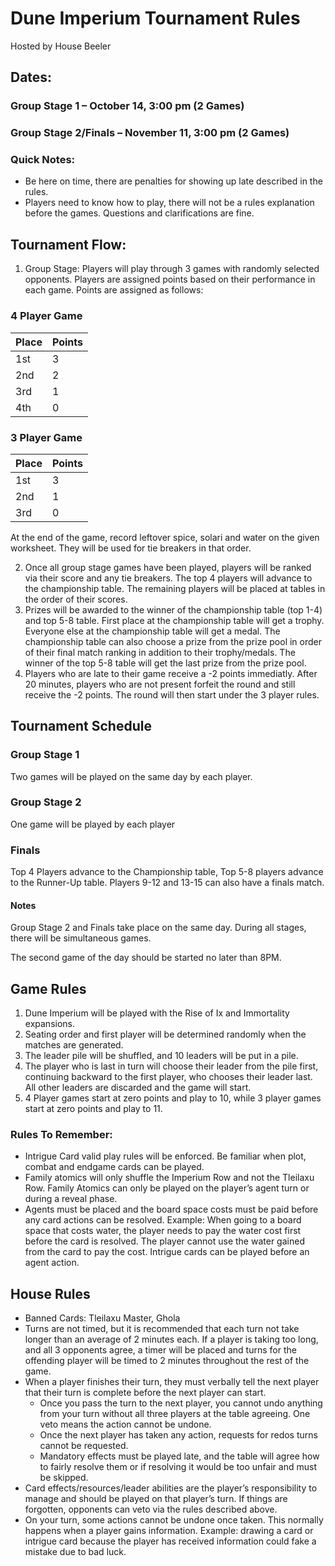 # Dune Imperium Tournament Rules
Hosted by House Beeler
 
## Dates:
### Group Stage 1 – October 14, 3:00 pm (2 Games)
### Group Stage 2/Finals – November 11, 3:00 pm (2 Games)

### Quick Notes:
- Be here on time, there are penalties for showing up late described in the rules.
- Players need to know how to play, there will not be a rules explanation before the games. Questions and clarifications are fine. 
 
## Tournament Flow:
1) Group Stage: Players will play through 3 games with randomly selected opponents. Players are assigned points based on their performance in each game. Points are assigned as follows:

### 4 Player Game
| Place | Points |
| ----- | ------ |
| 1st  | 3 |
| 2nd  | 2 |
| 3rd  | 1 |
| 4th  | 0 |

### 3 Player Game
| Place | Points |
| ----- | ------ |
| 1st  | 3 |
| 2nd  | 1 |
| 3rd  | 0 |

At the end of the game, record leftover spice, solari and water on the given worksheet. They will be used for tie breakers in that order.

2) Once all group stage games have been played, players will be ranked via their score and any tie breakers. The top 4 players will advance to the championship table. The remaining players will be placed at tables in the order of their scores.
3) Prizes will be awarded to the winner of the championship table (top 1-4) and top 5-8 table. First place at the championship table will get a trophy. Everyone else at the championship table will get a medal. The championship table can also choose a prize from the prize pool in order of their final match ranking in addition to their trophy/medals. The winner of the top 5-8 table will get the last prize from the prize pool.	
4) Players who are late to their game receive a -2 points immediatly. After 20 minutes, players who are not present forfeit the round and still receive the -2 points. The round will then start under the 3 player rules.
 
## Tournament Schedule
### Group Stage 1
Two games will be played on the same day by each player.

### Group Stage 2
One game will be played by each player

### Finals
Top 4 Players advance to the Championship table, Top 5-8 players advance to the Runner-Up table. Players 9-12 and 13-15 can also have a finals match.


#### Notes
Group Stage 2 and Finals take place on the same day. During all stages, there will be simultaneous games.

The second game of the day should be started no later than 8PM.

## Game Rules
1) Dune Imperium will be played with the Rise of Ix and Immortality expansions.
2) Seating order and first player will be determined randomly when the matches are generated.
3) The leader pile will be shuffled, and 10 leaders will be put in a pile.
4) The player who is last in turn will choose their leader from the pile first, continuing backward to the first player, who chooses their leader last. All other leaders are discarded and the game will start.
5) 4 Player games start at zero points and play to 10, while 3 player games start at zero points and play to 11.

### Rules To Remember:
- Intrigue Card valid play rules will be enforced. Be familiar when plot, combat and endgame cards can be played.
- Family atomics will only shuffle the Imperium Row and not the Tleilaxu Row. Family Atomics can only be played on the player’s agent turn or during a reveal phase.
- Agents must be placed and the board space costs must be paid before any card actions can be resolved. Example: When going to a board space that costs water, the player needs to pay the water cost first before the card is resolved. The player cannot use the water gained from the card to pay the cost. Intrigue cards can be played before an agent action.

## House Rules
- Banned Cards: Tleilaxu Master, Ghola
- Turns are not timed, but it is recommended that each turn not take longer than an average of 2 minutes each. If a player is taking too long, and all 3 opponents agree, a timer will be placed and turns for the offending player will be timed to 2 minutes throughout the rest of the game.
- When a player finishes their turn, they must verbally tell the next player that their turn is complete before the next player can start.
  - Once you pass the turn to the next player, you cannot undo anything from your turn without all three players at the table agreeing. One veto means the action cannot be undone.
  - Once the next player has taken any action, requests for redos turns cannot be requested.
  - Mandatory effects must be played late, and the table will agree how to fairly resolve them or if resolving it would be too unfair and must be skipped.
-   Card effects/resources/leader abilities are the player’s responsibility to manage and should be played on that player’s turn. If things are forgotten, opponents can veto via the rules described above.
-   On your turn, some actions cannot be undone once taken. This normally happens when a player gains information. Example: drawing a card or intrigue card because the player has received information could fake a mistake due to bad luck.



